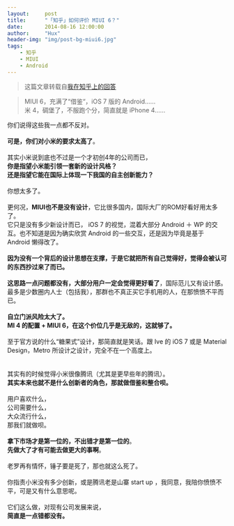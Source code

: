```yaml
---
layout:     post
title:      "「知乎」如何评价 MIUI 6？"
date:       2014-08-16 12:00:00
author:     "Hux"
header-img: "img/post-bg-miui6.jpg"
tags:
    - 知乎
    - MIUI
    - Android
---
```


> 这篇文章转载自[我在知乎上的回答](http://www.zhihu.com/question/24783844/answer/29286896)


<div>
    <blockquote>MIUI 6，充满了“借鉴“，iOS 7 版的 Android……
        <br>米 4，碉堡了，不服跑个分，简直就是 iPhone 4……</blockquote>你们说得这些我一点都不反对。
    <br>
    <br><b>可是，你们对小米的要求太高了</b>。
    <br>
    <br>其实小米说到底也不过是一个才初创4年的公司而已，
    <br><b>你是指望小米能引领一套新的设计风格？</b>
    <br><b>还是指望它能在国际上体现一下我国的自主创新能力？</b>
    <br>
    <br>你想太多了。
    <br>
    <br>更何况，<b>MIUI也不是没有设计</b>，它比很多国内，国际大厂的ROM好看好用太多了。
    <br>它只是没有多少新设计而已， iOS 7 的视觉，混着大部分 Android ＋ WP 的交互。也不知道是因为确实欣赏 Android 的一些交互，还是因为毕竟是基于 Android 懒得改了。
    <br>
    <br><b>因为没有一个背后的设计思想在支撑，于是它就把所有自己觉得好，觉得会被认可的东西抄过来了而已。</b>
    <br>
    <br><b>这思路一点问题都没有，</b><b>大部分用户一定会觉得更好看了</b>，国际范儿又有设计感。最多是少数圈内人士（包括我），那群也不真正买它手机用的人，在那愤愤不平而已。
    <br>
    <br><b>自立门派风险太大了。</b>
    <br><b>MI 4 的配置 + MIUI 6，在这个价位几乎是无敌的，这就够了。</b>
    <br>
    <br>至于官方说的什么“糖果式”设计，那简直就是笑话。跟 Ive 的 iOS 7 或是 Material Design，Metro 所设计之设计，完全不在一个高度上。
    <br>
    <br>
    <br>其实有的时候觉得小米很像腾讯（尤其是更早些年的腾讯）。
    <br><b>其实本来也就不是什么创新者的角色，那就做借鉴和整合呗。</b>
    <br>
    <br>用户喜欢什么，
    <br>公司需要什么，
    <br>大众流行什么，
    <br>那我们就做呗。
    <br>
    <br><b>拿下市场才是第一位的，不出错才是第一位的</b>。
    <br><b>先做大了才有可能去做更大的事啊</b>。
    <br>
    <br>老罗再有情怀，锤子要是死了，那也就这么死了。
    <br>
    <br>你指责小米没有多少创新，或是腾讯老是山寨 start up ，我同意，我陪你愤愤不平，可是又有什么意思呢。
    <br>
    <br>它们这么做，对现有公司发展来说，
    <br><b>简直是一点错都没有。</b>
    <br>
    <br>
</div>
